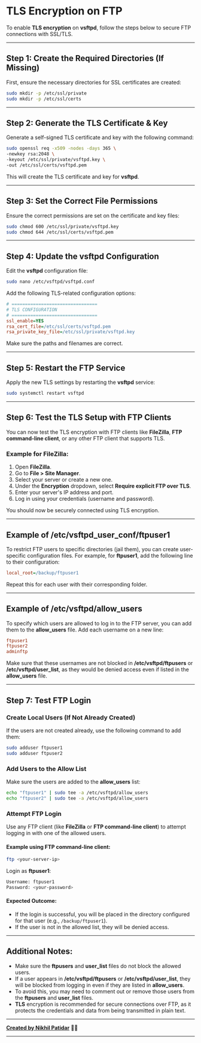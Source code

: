 
# TLS Encryption on FTP

To enable **TLS encryption** on **vsftpd**, follow the steps below to secure FTP connections with SSL/TLS.

---

## Step 1: Create the Required Directories (If Missing)

First, ensure the necessary directories for SSL certificates are created:

```bash
sudo mkdir -p /etc/ssl/private
sudo mkdir -p /etc/ssl/certs
```

---

## Step 2: Generate the TLS Certificate & Key

Generate a self-signed TLS certificate and key with the following command:

```bash
sudo openssl req -x509 -nodes -days 365 \
-newkey rsa:2048 \
-keyout /etc/ssl/private/vsftpd.key \
-out /etc/ssl/certs/vsftpd.pem
```

This will create the TLS certificate and key for **vsftpd**.

---

## Step 3: Set the Correct File Permissions

Ensure the correct permissions are set on the certificate and key files:

```bash
sudo chmod 600 /etc/ssl/private/vsftpd.key
sudo chmod 644 /etc/ssl/certs/vsftpd.pem
```

---

## Step 4: Update the vsftpd Configuration

Edit the **vsftpd** configuration file:

```bash
sudo nano /etc/vsftpd/vsftpd.conf
```

Add the following TLS-related configuration options:

```ini
# ================================
# TLS CONFIGURATION
# ================================
ssl_enable=YES
rsa_cert_file=/etc/ssl/certs/vsftpd.pem
rsa_private_key_file=/etc/ssl/private/vsftpd.key
```

Make sure the paths and filenames are correct.

---

## Step 5: Restart the FTP Service

Apply the new TLS settings by restarting the **vsftpd** service:

```bash
sudo systemctl restart vsftpd
```

---

## Step 6: Test the TLS Setup with FTP Clients

You can now test the TLS encryption with FTP clients like **FileZilla**, **FTP command-line client**, or any other FTP client that supports TLS.

### Example for FileZilla:
1. Open **FileZilla**.
2. Go to **File > Site Manager**.
3. Select your server or create a new one.
4. Under the **Encryption** dropdown, select **Require explicit FTP over TLS**.
5. Enter your server's IP address and port.
6. Log in using your credentials (username and password).

You should now be securely connected using TLS encryption.

---

## Example of /etc/vsftpd_user_conf/ftpuser1

To restrict FTP users to specific directories (jail them), you can create user-specific configuration files. For example, for **ftpuser1**, add the following line to their configuration:

```ini
local_root=/backup/ftpuser1
```

Repeat this for each user with their corresponding folder.

---

## Example of /etc/vsftpd/allow_users

To specify which users are allowed to log in to the FTP server, you can add them to the **allow_users** file. Add each username on a new line:

```ini
ftpuser1
ftpuser2
adminftp
```

Make sure that these usernames are not blocked in **/etc/vsftpd/ftpusers** or **/etc/vsftpd/user_list**, as they would be denied access even if listed in the **allow_users** file.

---

## Step 7: Test FTP Login

### Create Local Users (If Not Already Created)

If the users are not created already, use the following command to add them:

```bash
sudo adduser ftpuser1
sudo adduser ftpuser2
```

### Add Users to the Allow List

Make sure the users are added to the **allow_users** list:

```bash
echo "ftpuser1" | sudo tee -a /etc/vsftpd/allow_users
echo "ftpuser2" | sudo tee -a /etc/vsftpd/allow_users
```

### Attempt FTP Login

Use any FTP client (like **FileZilla** or **FTP command-line client**) to attempt logging in with one of the allowed users.

#### Example using FTP command-line client:

```bash
ftp <your-server-ip>
```

Login as **ftpuser1**:

```bash
Username: ftpuser1
Password: <your-password>
```

#### Expected Outcome:

- If the login is successful, you will be placed in the directory configured for that user (e.g., `/backup/ftpuser1`).
- If the user is not in the allowed list, they will be denied access.

---

## Additional Notes:

- Make sure the **ftpusers** and **user_list** files do not block the allowed users.
- If a user appears in **/etc/vsftpd/ftpusers** or **/etc/vsftpd/user_list**, they will be blocked from logging in even if they are listed in **allow_users**.
- To avoid this, you may need to comment out or remove those users from the **ftpusers** and **user_list** files.
- **TLS** encryption is recommended for secure connections over FTP, as it protects the credentials and data from being transmitted in plain text.

---

[**Created by Nikhil Patidar**](https://github.com/nikhilpatidar01?new_signup=true) 🚀✨

---
